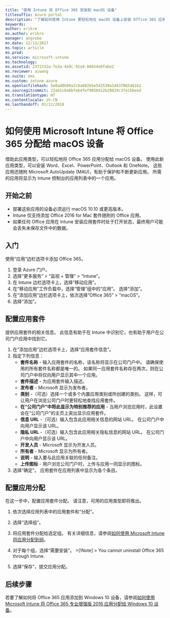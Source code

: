 ```yaml
---
title: "使用 Intune 将 Office 365 安装到 macOS 设备"
titlesuffix: Azure portal
description: "了解如何使用 Intune 更轻松地在 macOS 设备上安装 Office 365 应用。"
keywords: 
author: erikre
ms.author: erikre
manager: angrobe
ms.date: 12/13/2017
ms.topic: article
ms.prod: 
ms.service: microsoft-intune
ms.technology: 
ms.assetid: 2372332a-7e3a-4a9c-91a9-86654e0fabe2
ms.reviewer: aiwang
ms.suite: ems
ms.custom: intune-azure
ms.openlocfilehash: 5e0ad0b99a2c8a602b5e542530a1d437065461b2
ms.sourcegitcommit: 22ab1c6a6bfeb4fef9850d12b29829c3fecbbeed
ms.translationtype: HT
ms.contentlocale: zh-CN
ms.lasthandoff: 01/12/2018
---
```

# <a name="how-to-assign-office-365-to-macos-devices-with-microsoft-intune"></a>如何使用 Microsoft Intune 将 Office 365 分配给 macOS 设备

借助此应用类型，可以轻松地将 Office 365 应用分配给 macOS 设备。 使用此新应用类型，可以安装 Word、Excel、PowerPoint、Outlook 和 OneNote。 这些应用还随附 Microsoft AutoUpdate (MAU)，有助于保护和不断更新应用。 所需的应用将显示为 Intune 控制台的应用列表中的一个应用。


## <a name="before-you-start"></a>开始之前

- 部署这些应用的设备必须运行 macOS 10.10 或更高版本。
- Intune 仅支持添加 Office 2016 for Mac 套件随附的 Office 应用。
- 如果任何 Office 应用在 Intune 安装应用套件时处于打开状态，最终用户可能会丢失未保存文件中的数据。


## <a name="get-started"></a>入门
使用“应用”边栏选项卡添加 Office 365。
1.  登录 Azure 门户。
2.  选择“更多服务” > “监视 + 管理” > “Intune”。
3.  在 Intune 边栏选项卡上，选择“移动应用”。
4.  在“移动应用”工作负载中，选择“管理”组中的“应用”。 选择“添加”。
5.  在“添加应用”边栏选项卡上，依次选择“Office 365” > “macOS”。
6.  选择“添加”。

## <a name="configure-the-app-suite"></a>配置应用套件

提供应用套件的相关信息。 此信息有助于在 Intune 中识别它，也有助于用户在公司门户应用中找到它。

1.  在“添加应用”边栏选项卡上，选择“应用套件信息”。
2.  指定下列信息：
    - **套件名称** - 输入应用套件的名称，该名称将显示在公司门户中。 请确保使用的所有套件名称都是唯一的。 如果同一应用套件名称存在两次，则在公司门户中将仅向用户显示其中一个应用。
    - **套件描述** - 为应用套件输入描述。
    - **发布者** - Microsoft 显示为发布者。
    - **类别** -（可选）选择一个或多个内置应用类别或所创建的类别。 这样，可让用户在浏览公司门户时更轻松地查找应用套件。
    - **在“公司门户”中将此显示为特别推荐的应用** - 当用户浏览应用时，此设置会在“公司门户”的主页上突出显示应用套件。
    - **信息 URL** -（可选）输入包含此应用相关信息的网站 URL。 在公司门户中向用户显示该 URL。
    - **隐私 URL** -（可选）输入包含此应用相关隐私信息的网站 URL。 在公司门户中向用户显示该 URL。
    - **开发人员** - Microsoft 显示为开发人员。
    - **所有者** - Microsoft 显示为所有者。
    - **说明** - 输入要与此应用关联的任何备注。
    - **上传图标** - 用户浏览公司门户时，上传与应用一同显示的图标。
3.  选择“确定”。 应用套件在应用列表中显示为各个条目。

## <a name="configure-app-assignments"></a>配置应用分配

在这一步中，配置应用套件分配。 请注意，可用的应用类型即将推出。

1.  依次选择应用列表中的应用套件和“分配”。
2.  选择“选择组”。
3.  将应用套件分配给选定组。 有关详细信息，请参阅[如何使用 Microsoft Intune 将应用分配到组](/intune/apps-deploy)。
4.  对于每个组，选择“需要安装”。
        >[!Note]
        > You cannot uninstall Office 365 through Intune.

5. 选择“保存”，提交应用分配。

## <a name="next-steps"></a>后续步骤

若要了解如何将 Office 365 应用添加到 Windows 10 设备，请参阅[如何使用 Microsoft Intune 将 Office 365 专业增强版 2016 应用分配给 Windows 10 设备](/intune/apps-add-office365)。
